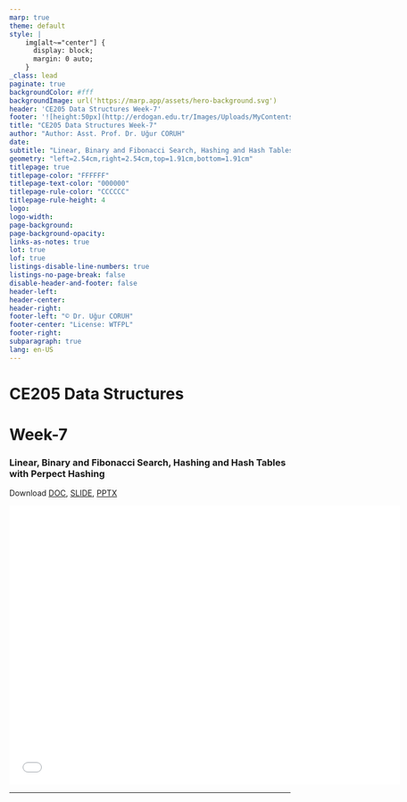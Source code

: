 ```yaml
---
marp: true
theme: default
style: |
    img[alt~="center"] {
      display: block;
      margin: 0 auto;
    }
_class: lead
paginate: true
backgroundColor: #fff
backgroundImage: url('https://marp.app/assets/hero-background.svg')
header: 'CE205 Data Structures Week-7'
footer: '![height:50px](http://erdogan.edu.tr/Images/Uploads/MyContents/L_379-20170718142719217230.jpg) RTEU CE205 Week-7'
title: "CE205 Data Structures Week-7"
author: "Author: Asst. Prof. Dr. Uğur CORUH"
date:
subtitle: "Linear, Binary and Fibonacci Search, Hashing and Hash Tables with Perpect Hashing"
geometry: "left=2.54cm,right=2.54cm,top=1.91cm,bottom=1.91cm"
titlepage: true
titlepage-color: "FFFFFF"
titlepage-text-color: "000000"
titlepage-rule-color: "CCCCCC"
titlepage-rule-height: 4
logo:
logo-width:
page-background:
page-background-opacity:
links-as-notes: true
lot: true
lof: true
listings-disable-line-numbers: true
listings-no-page-break: false
disable-header-and-footer: false
header-left:
header-center:
header-right:
footer-left: "© Dr. Uğur CORUH"
footer-center: "License: WTFPL"
footer-right:
subparagraph: true
lang: en-US 
---
```


<!-- _backgroundColor: aquq -->

<!-- _color: orange -->

<!-- paginate: false -->

# CE205 Data Structures

# Week-7

### Linear, Binary and Fibonacci Search, Hashing and Hash Tables with Perpect Hashing

Download [DOC](ce205-week-2-linkedlist.md_doc.pdf), [SLIDE](ce205-week-2-linkedlist.md_slide.pdf), [PPTX](ce205-week-2-linkedlist.md_slide.pptx)

<iframe width=700, height=500 frameBorder=0 src="../ce205-week-2-linkedlist.md_slide.html"></iframe>

---

<!-- paginate: true -->